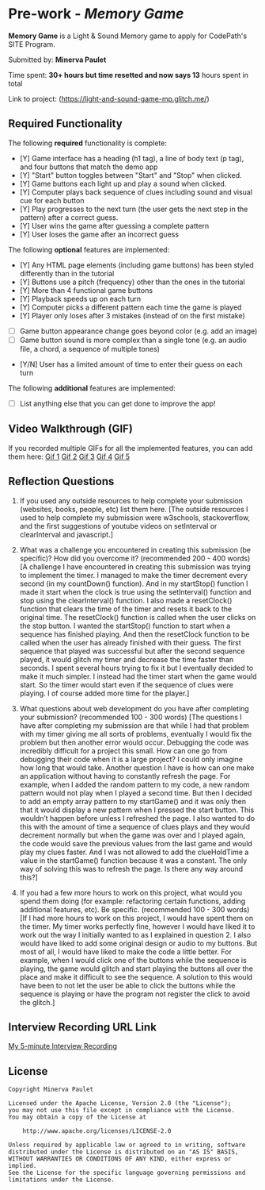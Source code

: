 # Pre-work - *Memory Game*

**Memory Game** is a Light & Sound Memory game to apply for CodePath's SITE Program. 

Submitted by: **Minerva Paulet**

Time spent: **30+ hours but time resetted and now says 13** hours spent in total

Link to project: (https://light-and-sound-game-mp.glitch.me/)

## Required Functionality

The following **required** functionality is complete:

* [Y] Game interface has a heading (h1 tag), a line of body text (p tag), and four buttons that match the demo app
* [Y] "Start" button toggles between "Start" and "Stop" when clicked. 
* [Y] Game buttons each light up and play a sound when clicked. 
* [Y] Computer plays back sequence of clues including sound and visual cue for each button
* [Y] Play progresses to the next turn (the user gets the next step in the pattern) after a correct guess. 
* [Y] User wins the game after guessing a complete pattern
* [Y] User loses the game after an incorrect guess

The following **optional** features are implemented:

* [Y] Any HTML page elements (including game buttons) has been styled differently than in the tutorial
* [Y] Buttons use a pitch (frequency) other than the ones in the tutorial
* [Y] More than 4 functional game buttons
* [Y] Playback speeds up on each turn
* [Y] Computer picks a different pattern each time the game is played
* [Y] Player only loses after 3 mistakes (instead of on the first mistake)
* [ ] Game button appearance change goes beyond color (e.g. add an image)
* [ ] Game button sound is more complex than a single tone (e.g. an audio file, a chord, a sequence of multiple tones)
* [Y/N] User has a limited amount of time to enter their guess on each turn

The following **additional** features are implemented:

- [ ] List anything else that you can get done to improve the app!

## Video Walkthrough (GIF)

If you recorded multiple GIFs for all the implemented features, you can add them here:
[Gif 1](https://recordit.co/hJjzf64OJX)
[Gif 2](https://recordit.co/MmzSj928pU)
[Gif 3](https://recordit.co/uxcaiehuLG)
[Gif 4](https://recordit.co/aP6TpaPTcz)
[Gif 5](https://recordit.co/BngoYQ7yfm)

## Reflection Questions
1. If you used any outside resources to help complete your submission (websites, books, people, etc) list them here. 
[The outside resources I used to help complete my submission were w3schools, stackoverflow, and the first suggestions of youtube videos on setInterval or clearInterval and javascript.]

2. What was a challenge you encountered in creating this submission (be specific)? How did you overcome it? (recommended 200 - 400 words) 
[A challenge I have encountered in creating this submission was trying to implement the timer. I managed to make the timer decrement every second (in my countDown() function). 
And in my startStop() function I made it start when the clock is true using the setInterval() function and stop using the clearInterval() function. I also made a resetClock() function
that clears the time of the timer and resets it back to the original time. The resetClock() function is called when the user clicks on the stop button. I wanted the startStop() function 
to start when a sequence has finished playing. And then the resetClock function to be called when the user has already finished with their guess. 
The first sequence that played was successful but after the second sequence played, it would glitch my timer and decrease the time faster than seconds. 
I spent several hours trying to fix it but I eventually decided to make it much simpler. I instead had the timer start when the game would start. 
So the timer would start even if the sequence of clues were playing. I of course added more time for the player.]

3. What questions about web development do you have after completing your submission? (recommended 100 - 300 words) 
[The questions I have after completing my submission are that while I had that problem with my timer giving me all sorts of problems, eventually I would fix the problem but then another error would occur. 
Debugging the code was incredibly difficult for a project this small. How can one go from debugging their code when it is a large project? I could only imagine how long that would take. 
Another question I have is how can one make an application without having to constantly refresh the page. For example, when I added the random pattern to my code, a new random pattern would not play when 
I played a second time. But then I decided to add an empty array pattern to my startGame() and it was only then that it would display a new pattern when I pressed the start button. This wouldn’t happen before unless 
I refreshed the page. I also wanted to do this with the amount of time a sequence of clues plays and they would decrement normally but when the game was over and I played again, the code would save the previous values 
from the last game and would play my clues faster. And I was not allowed to add the clueHoldTime a value in the startGame() function because it was a constant. The only way of solving this was to refresh the page. 
Is there any way around this?]

4. If you had a few more hours to work on this project, what would you spend them doing (for example: refactoring certain functions, adding additional features, etc). Be specific. (recommended 100 - 300 words) 
[If I had more hours to work on this project, I would have spent them on the timer. My timer works perfectly fine, however I would have liked it to work out the way I initially wanted to as I explained in question 2. 
I also would have liked to add some original design or audio to my buttons. But most of all, I would have liked to make the code a little better. For example, when I would click one of the buttons while the sequence is playing, 
the game would glitch and start playing the buttons all over the place and make it difficult to see the sequence. A solution to this would have been to not let the user be able to click the buttons while the sequence is playing 
or have the program not register the click to avoid the glitch.]



## Interview Recording URL Link

[My 5-minute Interview Recording](https://www.loom.com/share/9b5d52bd641749de9d79edcef3b79ca0)


## License

    Copyright Minerva Paulet

    Licensed under the Apache License, Version 2.0 (the "License");
    you may not use this file except in compliance with the License.
    You may obtain a copy of the License at

        http://www.apache.org/licenses/LICENSE-2.0

    Unless required by applicable law or agreed to in writing, software
    distributed under the License is distributed on an "AS IS" BASIS,
    WITHOUT WARRANTIES OR CONDITIONS OF ANY KIND, either express or implied.
    See the License for the specific language governing permissions and
    limitations under the License.